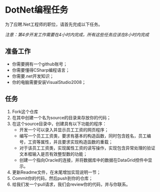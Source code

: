 DotNet编程任务
==============

为了应聘.Net工程师的职位，请首先完成以下任务。

*注意：第4步开发工作需要在4小时内完成，所有这些任务应该在8小时内完成*

准备工作
---------

* 你需要拥有一个github账号；
* 你需要懂得CSharp编程语言；
* 你需要.net开发知识；
* 你的电脑需要安装VisualStudio2008；

任务
----

1. Fork这个仓库
2. 在其中创建一个名为source的目录来存放你的代码；
3. 在这个source目录中，创建具有以下功能的程序：
   - 开发一个可以录入并显示员工工资的网页程序；
   - 编写一个员工工资类，要求有基本的构造函数，同时包含姓名，员工编号，工资等属性，并且要求实现构造函数的重载；
   - 对于该员工工资类，实现属性工资的读写操作，实现包含异常处理的验证文本框输入是否有效整型数的功能；
   - 创建一个指向Oracle的连接，并将数据库中的数据在DataGrid控件中显示。
4. 更新Readme文件，在末尾增加实现说明一节；
5. Commit你的代码，然后push到你的仓库；
6. 给我们发一个pull请求，我们会review你的代码，并与你联系。
